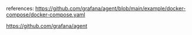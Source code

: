 references: https://github.com/grafana/agent/blob/main/example/docker-compose/docker-compose.yaml

https://github.com/grafana/agent